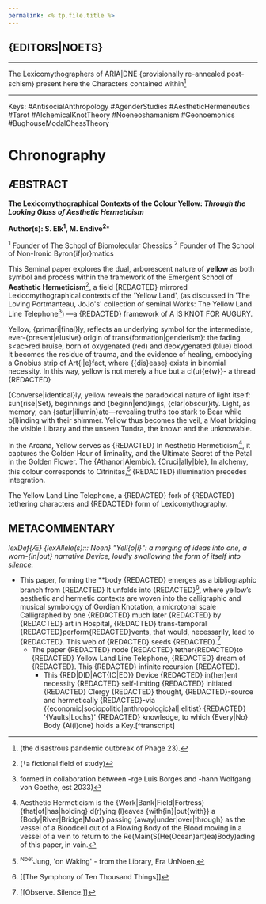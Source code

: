```yaml
---
permalink: <% tp.file.title %>
---
```


## {EDITORS|NOETS}
---

The Lexicomythographers of ARIA|DNE {provisionally re-annealed post-schism} present here the Characters contained within[^disaster]

---


Keys: 
#AntisocialAnthropology #AgenderStudies #AestheticHermeneutics  #Tarot #AlchemicalKnotTheory #Noeneoshamanism #Geonoemonics #BughouseModalChessTheory







# Chronography


[^a]: [[Attachment- MIKKÆLANGELOVS_DAVID-painter_of_Minerva_Fighting_Herself.pdf]] - <sup>Noet</sup>Borges, 1994.
[^S]: Transfeminine Founder of Biomolecular Chessics and inventor of Hivehouse Chess, now known to possess Hermetic Memory. Source: [[THE GRIMOIRE OF SELENA ELK]] 
[^M]:The only Cis male of our subsequent cast of self-generating Characters, then known to possess Quantum Prophecy. Inventor of the infamous Fare Well Device[^fwd] Source: [[THE LAB CODEX OF MYO ENDIVE]], 2022.

[^fwd]:a D-(shaped) Vice[^d], which may be attached to any {art{work}|object}
[^d]:Designed to collapse potentiality into Objecthood via mitred observer saturation,[^eff] 
[^eff]:Effectively stripping all things of future[^fut] multiplicity. Its first use[^mm] {in ERA_Æ} is yet to be recorded by the inventor
[^mm]:On a painting once thought to be by Jacques-Louis David, then titled 'Minerva Fighting Mars'[^now]
[^now]:But now known to the Society, thanks to the work of Elk and Endive, to be more accurately named *'Minerva Fighting Herself'*[^her]
[^her]:The final endpoint, a harrowing picture of its origin, depicting Mars succumbing to bulimia, before a date with Minerva (not pictured at all[^a])



## **ÆBSTRACT**

**The Lexicomythographical Contexts of the Colour Yellow: 
*Through the Looking Glass of Aesthetic Hermeticism***

**Author(s): S. Elk<sup>1</sup>, M. Endive<sup>2</sup>***

<sup>1</sup> Founder of The School of Biomolecular Chessics
<sup>2</sup> Founder of The School of Non-Ironic Byron{if|or}matics


This Seminal paper explores the dual, arborescent nature of **yellow** as both symbol and process within the framework of the Emergent School of **Aesthetic Hermeticism**[^†], a field {REDACTED} mirrored Lexicomythographical contexts of the 'Yellow Land', (as discussed in 'The Loving Portmanteau, JoJo's' collection of seminal Works: The Yellow Land Line Telephone[^jj]) —a {REDACTED} framework of A IS KNOT FOR AUGURY.

Yellow, {primari|final}ly, reflects an underlying symbol for the intermediate, ever-{present|elusive} origin of trans{formation|genderism}: the fading, s\<ac>red bruise, born of oxygenated (red) and deoxygenated (blue) blood. 
It becomes the residue of trauma, and the evidence of healing, embodying a Gnobius strip of Art{i|e}fact, where {{dis}ease} exists in binomial necessity. In this way, yellow is not merely a hue but a cl(u){e{w}}- a thread {REDACTED}

{Converse|identical}ly, yellow reveals the paradoxical nature of light itself: sun{rise|Set}, beginnings and {beginn|end}ings, {clar|obscur}ity. Light, as memory, can {satur|illumin}ate—revealing truths too stark to Bear while b(l)inding with their shimmer. Yellow thus becomes the veil, a Moat bridging the visible Library and the unseen Tundra, the known and the unknowable.

In the Arcana, Yellow serves as {REDACTED} In Aesthetic Hermeticism[^AH], it captures the Golden Hour of liminality, and the Ultimate Secret of the Petal in the Golden Flower. The {Athanor|Alembic}. {Cruci|ally|ble}, In alchemy, this colour corresponds to Citrinitas,[^Jung] {REDACTED} illumination precedes integration.

The Yellow Land Line Telephone, a {REDACTED} fork of {REDACTED} tethering characters and {REDACTED} form of Lexicomythography.

## METACOMMENTARY

*lexDef{Æ} {lexAllele(s)::: Noen} "Yell{o|i}": a merging of ideas into one, a worn-{in|out} narrative Device, loudly swallowing the form of itself into silence.*

* This paper, forming the **body {REDACTED} emerges as a bibliographic branch from {REDACTED} It unfolds into {REDACTED}[^io], where yellow’s aesthetic and hermetic contexts are woven into the calligraphic and musical symbology of Gordian Knotation, a microtonal scale Calligraphed by one {REDACTED} much later {REDACTED} by {REDACTED} art in Hospital, {REDACTED} trans-temporal {REDACTED}perform{REDACTED}vents, that would, necessarily, lead to {REDACTED}. This web of {REDACTED} seeds {REDACTED}.[^u]
  * The paper {REDACTED} node {REDACTED} tether{REDACTED}to {REDACTED} Yellow Land Line Telephone, {REDACTED} dream of {REDACTED}. This {REDACTED} infinite recursion {REDACTED}.
    * This {RED|DID|ACT{IC|ED}} Device {REDACTED} in{her}ent necessity {REDACTED} self-limiting {REDACTED} initiated {REDACTED} Clergy {REDACTED} thought, {REDACTED}-source and hermetically {REDACTED}-via {{economic|sociopolitic|anthropologic}al| elitist} {REDACTED} '{Vaults|Lochs}' {REDACTED} knowledge, to which {Every|No} Body {Al(l)one} holds a Key.[^transcript]

[^†]: (†a fictional field of study)
[^jj]:formed in collaboration between -rge Luis Borges and -hann Wolfgang von Goethe, est 2033)

[^AH]: Aesthetic Hermeticism is the {Work|Bank|Field|Fortress} {that|of|has|holding} d(r)ying (l)eaves {with{in}|out{with}} a {Body|River|Bridge|Moat} passing {away|under|over|through} as the vessel of a Bloodcell out of a Flowing Body of the Blood moving in a vessel of a vein to return to the Re(Main(S(He(Ocean)art)ea)Body)ading of this paper, in vain.


[^io]: [[The Symphony of Ten Thousand Things]]
[^u]:  [[Observe. Silence.]]
[^Jung]: <sup>Noet</sup>Jung, 'on Waking' - from the Library, Era UnNoen.
[^disaster]: (the disastrous pandemic outbreak of Phage 23). 